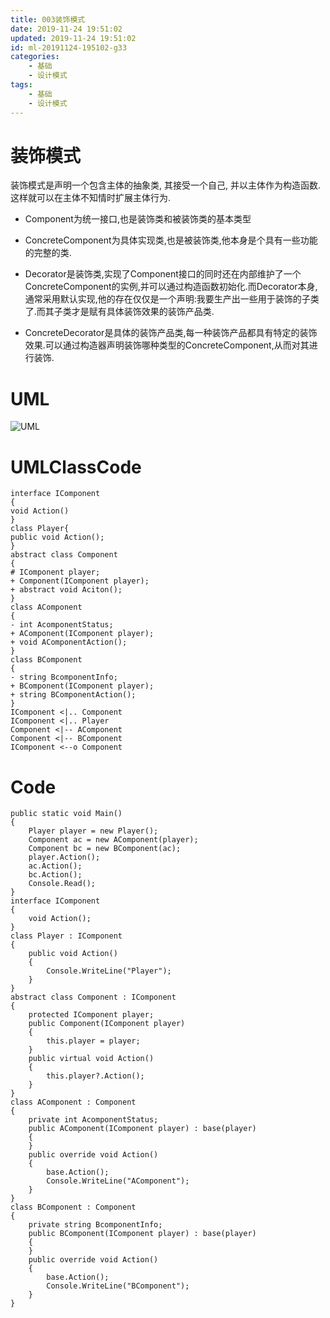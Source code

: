 ```yaml
---
title: 003装饰模式
date: 2019-11-24 19:51:02
updated: 2019-11-24 19:51:02
id: ml-20191124-195102-g33
categories:
	- 基础
	- 设计模式
tags: 
	- 基础
	- 设计模式
---
```


# 装饰模式

装饰模式是声明一个包含主体的抽象类, 其接受一个自己, 并以主体作为构造函数.  
这样就可以在主体不知情时扩展主体行为.

* Component为统一接口,也是装饰类和被装饰类的基本类型
* ConcreteComponent为具体实现类,也是被装饰类,他本身是个具有一些功能的完整的类.

* Decorator是装饰类,实现了Component接口的同时还在内部维护了一个ConcreteComponent的实例,并可以通过构造函数初始化.而Decorator本身,通常采用默认实现,他的存在仅仅是一个声明:我要生产出一些用于装饰的子类了.而其子类才是赋有具体装饰效果的装饰产品类.

* ConcreteDecorator是具体的装饰产品类,每一种装饰产品都具有特定的装饰效果.可以通过构造器声明装饰哪种类型的ConcreteComponent,从而对其进行装饰.

<!--more-->
# UML

![UML](http://www.plantuml.com/plantuml/png/XP71QiCm38RlUWh1BYt3VO7kq7YdtWPx0jTrXy6HWoqFHhTtNpFZJaa3kUh_zNt8FcGsYKiVm1ExT37MuV4rzaCaHmnN-8p-Z9rb7scpXH-mmUICRy5ykNI5ePo2jpWfxMyjSygSZ6MiTGby4dmS_ZXxUFwlR1xYxPWtOdDvRgwgwAH3eIU-bThedGsNF6AwDK_5twDwb1JfgIXpylI1-kuwqYME8BrcQfkBBh7oyhtRYHUS9_KhG4wL4XVC4xsCKYeAoS7HkVJX5m00)

# UMLClassCode

```
interface IComponent
{
void Action()
}
class Player{
public void Action();
}
abstract class Component
{
# IComponent player;
+ Component(IComponent player);
+ abstract void Aciton();
}
class AComponent
{
- int AcomponentStatus;
+ AComponent(IComponent player);
+ void AComponentAction();
}
class BComponent
{
- string BcomponentInfo;
+ BComponent(IComponent player);
+ string BComponentAction();
}
IComponent <|.. Component
IComponent <|.. Player
Component <|-- AComponent
Component <|-- BComponent
IComponent <--o Component
```

# Code

```CSharp
public static void Main()
{
    Player player = new Player();
    Component ac = new AComponent(player);
    Component bc = new BComponent(ac);
    player.Action();
    ac.Action();
    bc.Action();
    Console.Read();
}
interface IComponent
{
    void Action();
}
class Player : IComponent
{
    public void Action()
    {
        Console.WriteLine("Player");
    }
}
abstract class Component : IComponent
{
    protected IComponent player;
    public Component(IComponent player)
    {
        this.player = player;
    }
    public virtual void Action()
    {
        this.player?.Action();
    }
}
class AComponent : Component
{
    private int AcomponentStatus;
    public AComponent(IComponent player) : base(player)
    {
    }
    public override void Action()
    {
        base.Action();
        Console.WriteLine("AComponent");
    }
}
class BComponent : Component
{
    private string BcomponentInfo;
    public BComponent(IComponent player) : base(player)
    {
    }
    public override void Action()
    {
        base.Action();
        Console.WriteLine("BComponent");
    }
}
```
